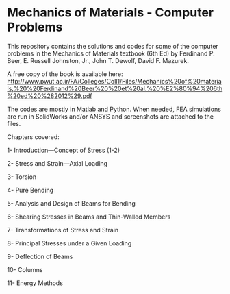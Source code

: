 # Mechanics of Materials - Computer Problems

This repository contains the solutions and codes for some of the computer problems in the Mechanics of Materials textbook (6th Ed) by Ferdinand P. Beer, E. Russell Johnston, Jr., John T. Dewolf, David F. Mazurek.

A free copy of the book is available here: http://www.pwut.ac.ir/FA/Colleges/Coll1/Files/Mechanics%20of%20materials,%20%20Ferdinand%20Beer%20%20et%20al.%20%E2%80%94%206th%20ed%20%282012%29.pdf

The codes are mostly in Matlab and Python. When needed, FEA simulations are run in SolidWorks and/or ANSYS and screenshots are attached to the files.

Chapters covered:

  1- Introduction—Concept of Stress (1-2)
  
  2- Stress and Strain—Axial Loading
  
  3- Torsion
  
  4- Pure Bending
  
  5- Analysis and Design of Beams for Bending
  
  6- Shearing Stresses in Beams and Thin-Walled Members
  
  7- Transformations of Stress and Strain
  
  8- Principal Stresses under a Given Loading
  
  9- Deflection of Beams
  
  10- Columns
  
  11- Energy Methods
  
